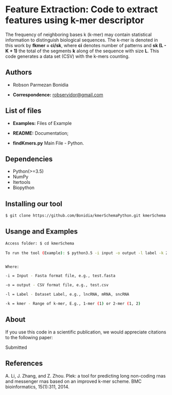 # Feature Extraction: Code to extract features using k-mer descriptor

The frequency of neighboring bases k (k-mer) may contain statistical information to distinguish biological sequences. The k-mer is denoted in this work by **fkmer = ci/sk**, where **ci** denotes number of patterns and **sk (L - K + 1)** the total of the segments **k** along of the sequence with size **L**. This code generates a data set (CSV) with the k-mers counting.


## Authors

* Robson Parmezan Bonidia

* **Correspondence:** robservidor@gmail.com


## List of files

 - **Examples:** Files of Example

 - **README:** Documentation;

 - **findKmers.py** Main File - Python.


## Dependencies

- Python(>=3.5)
- NumPy 
- Itertools
- Biopython


## Installing our tool

```sh
$ git clone https://github.com/Bonidia/kmerSchemaPython.git kmerSchema
```

## Usange and Examples


```sh
Access folder: $ cd kmerSchema
 
To run the tool (Example): $ python3.5 -i input -o output -l label -k 2


Where:

-i = Input - Fasta format file, e.g., test.fasta

-o = output - CSV format file, e.g., test.csv

-l = Label - Dataset Label, e.g., lncRNA, mRNA, sncRNA

-k = kmer - Range of k-mer, E.g., 1-mer (1) or 2-mer (1, 2)
```

## About

If you use this code in a scientific publication, we would appreciate citations to the following paper:

Submitted

## References

A. Li, J. Zhang, and Z. Zhou. Plek: a tool for predicting long non-coding rnas and messenger rnas based on an improved k-mer scheme. BMC bioinformatics, 15(1):311, 2014.
